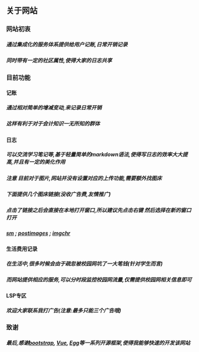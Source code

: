 ## 关于网站

### 网站初衷

##### 通过集成化的服务体系提供给用户记账,日常开销记录

##### 同时带有一定的社区属性,使得大家的日志共享

### 目前功能

#### 记账

##### 通过相对简单的增减变动,来记录日常开销

##### 这样有利于对于会计知识一无所知的群体

#### 日志

##### 可以交流学习笔记等,基于轻量简单的markdown语法,使得写日志的效率大大提高,并且有一定的美化作用 

##### 注意<b> 目前对于图片,网站并没有设置对应的上传功能,需要额外找图床</b>

##### 下面提供几个图床链接(没收广告费,友情推广)

##### <b>点击了链接之后会直接在本地打开窗口,所以建议先点击右键 然后选择在新的窗口打开</b>

##### [sm](https://sm.ms/) ; [postimages](https://postimages.org/) ; [imgchr](https://imgchr.com/)

#### 生活费用记录

##### 在生活中,很多时候会由于疏忽被校园网坑了一大笔钱(针对学生而言)

##### 而网站提供相应的服务,可以分时段监控校园网流量,仅需提供校园网相关信息即可

#### LSP专区

##### 欢迎大家联系我打广告(注意:**最多只能三个广告哦**)

### 致谢

##### 最后,感谢[bootstrap](https://getbootstrap.com/), [Vue](https://cn.vuejs.org/), [Egg](https://eggjs.org/zh-cn/)等一系列开源框架,使得我能够快速的开发该网站


